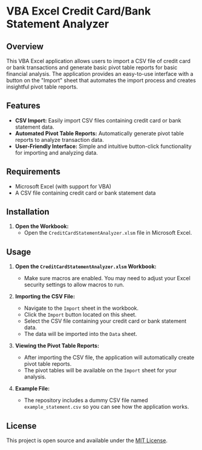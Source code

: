 
# VBA Excel Credit Card/Bank Statement Analyzer

## Overview

This VBA Excel application allows users to import a CSV file of credit card or bank transactions and generate basic pivot table reports for basic financial analysis. The application provides an easy-to-use interface with a button on the "Import" sheet that automates the import process and creates insightful pivot table reports.

## Features

- **CSV Import:** Easily import CSV files containing credit card or bank statement data.
- **Automated Pivot Table Reports:** Automatically generate pivot table reports to analyze transaction data.
- **User-Friendly Interface:** Simple and intuitive button-click functionality for importing and analyzing data.

## Requirements

- Microsoft Excel (with support for VBA)
- A CSV file containing credit card or bank statement data

## Installation

1. **Open the Workbook:**
   - Open the `CreditCardStatementAnalyzer.xlsm` file in Microsoft Excel.

## Usage

1. **Open the `CreditCardStatementAnalyzer.xlsm` Workbook:**
   - Make sure macros are enabled. You may need to adjust your Excel security settings to allow macros to run.

2. **Importing the CSV File:**
   - Navigate to the `Import` sheet in the workbook.
   - Click the `Import` button located on this sheet.
   - Select the CSV file containing your credit card or bank statement data.
   - The data will be imported into the `Data` sheet.

3. **Viewing the Pivot Table Reports:**
   - After importing the CSV file, the application will automatically create pivot table reports.
   - The pivot tables will be available on the `Import` sheet for your analysis.

4. **Example File:**
   - The repository includes a dummy CSV file named `example_statement.csv` so you can see how the application works.

## License

This project is open source and available under the [MIT License](LICENSE).
